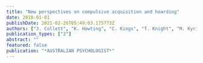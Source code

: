 ```yaml
---
title: "New perspectives on compulsive acquisition and hoarding"
date: 2018-01-01
publishDate: 2021-02-26T05:49:03.175773Z
authors: ["J. Collett", "K. Howting", "C. Kings", "T. Knight", "M. Kyrios", "R. Moulding"]
publication_types: ["2"]
abstract: ""
featured: false
publication: "*AUSTRALIAN PSYCHOLOGIST*"
---
```


